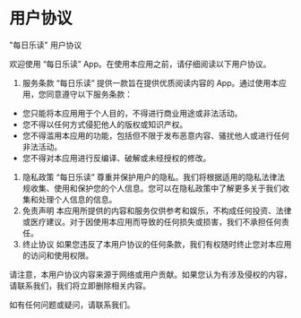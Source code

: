 # 用户协议

"每日乐读" 用户协议

欢迎使用 “每日乐读” App。在使用本应用之前，请仔细阅读以下用户协议。

1. 服务条款
“每日乐读” 提供一款旨在提供优质阅读内容的 App。通过使用本应用，您同意遵守以下服务条款：
- 您只能将本应用用于个人目的，不得进行商业用途或非法活动。
- 您不得以任何方式侵犯他人的版权或知识产权。
- 您不得滥用本应用的功能，包括但不限于发布恶意内容、骚扰他人或进行任何非法活动。
- 您不得对本应用进行反编译、破解或未经授权的修改。
1. 隐私政策
“每日乐读” 尊重并保护用户的隐私。我们将根据适用的隐私法律法规收集、使用和保护您的个人信息。您可以在隐私政策中了解更多关于我们收集和处理个人信息的信息。
2. 免责声明
本应用所提供的内容和服务仅供参考和娱乐，不构成任何投资、法律或医疗建议。对于因使用本应用而导致的任何损失或损害，我们不承担任何责任。
3. 终止协议
如果您违反了本用户协议的任何条款，我们有权随时终止您对本应用的访问和使用权限。

请注意，本用户协议内容来源于网络或用户贡献。如果您认为有涉及侵权的内容，请联系我们，我们将立即删除相关内容。

如有任何问题或疑问，请联系我们。
